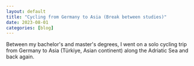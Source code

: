 ```yaml
---
layout: default
title: "Cycling from Germany to Asia (Break between studies)"
date: 2023-08-01
categories: [blog]
---
```


Between my bachelor's and master's degrees, I went on a solo cycling trip from Germany to Asia (Türkiye, Asian continent) along the Adriatic Sea and back again.
